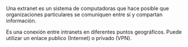 Una extranet es un sistema de computadoras que hace posible que organizaciones particulares se comuniquen entre sí y compartan información.

Es una conexión entre intranets en diferentes puntos geográficos. Puede utilizar un enlace publico (Internet) o privado (VPN).